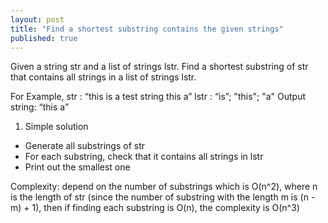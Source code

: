 ```yaml
---
layout: post
title: "Find a shortest substring contains the given strings"
published: true
---
```


Given a string str and a list of strings lstr. Find a shortest substring of str that 
contains all strings in a list of strings lstr. 

For Example, 
str : “this is a test string this a”
lstr : “is”; "this"; "a"
Output string: “this a”


1. Simple solution

- Generate all substrings of str
- For each substring, check that it contains all strings in lstr
- Print out the smallest one

Complexity: depend on the number of substrings which is O(n^2), where n is the length of 
str (since the number of substring with the length m is (n - m) + 1), then if finding each 
substring is O(n), the complexity is O(n^3)

